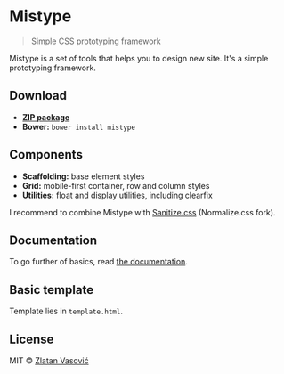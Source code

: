 # Mistype

> Simple CSS prototyping framework

Mistype is a set of tools that helps you to design new site. It's a simple
prototyping framework.

## Download

- [**ZIP package**](https://github.com/ZDroid/sanitize.css/archive/master.zip)
- **Bower:** `bower install mistype`

## Components

- **Scaffolding:** base element styles
- **Grid:** mobile-first container, row and column styles
- **Utilities:** float and display utilities, including clearfix

I recommend to combine Mistype with
[Sanitize.css](https://github.com/necolas/normalize.css) (Normalize.css fork).

## Documentation

To go further of basics, read
[the documentation](https://github.com/ZDroid/mistype/wiki).

## Basic template

Template lies in `template.html`.

## License

MIT &copy; [Zlatan Vasović](https://github.com/ZDroid)